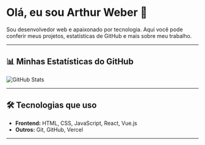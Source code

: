 # Olá, eu sou Arthur Weber 👋

Sou desenvolvedor web e apaixonado por tecnologia. Aqui você pode conferir meus projetos, estatísticas de GitHub e mais sobre meu trabalho.

---

## 📊 Minhas Estatísticas do GitHub

![GitHub Stats](https://github-readme-stats.vercel.app/api/top-langs/?username=ArthWeber&layout=compact&langs_count=7&theme=dracula")

---

## 🛠 Tecnologias que uso

- **Frontend:** HTML, CSS, JavaScript, React, Vue.js   
- **Outros:** Git, GitHub, Vercel  

---
